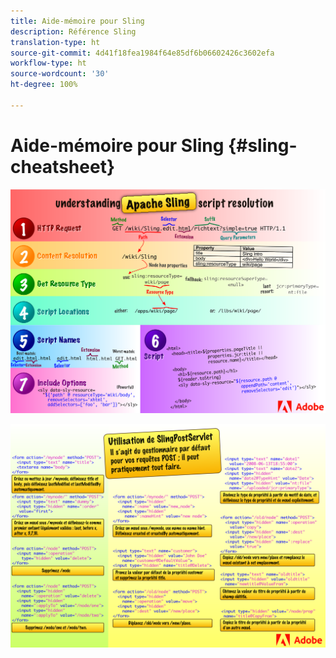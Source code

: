 ```yaml
---
title: Aide-mémoire pour Sling
description: Référence Sling
translation-type: ht
source-git-commit: 4d41f18fea1984f64e85df6b06602426c3602efa
workflow-type: ht
source-wordcount: '30'
ht-degree: 100%

---
```



# Aide-mémoire pour Sling  {#sling-cheatsheet}

![Présentation de la résolution du script Apache Sling.](assets/sling-cheatsheet-01.png)

![Utilisation de SlingPostServlet : il s’agit du gestionnaire par défaut pour vos requêtes POST ; il peut pratiquement tout faire.](assets/sling-cheatsheet-02.png)
